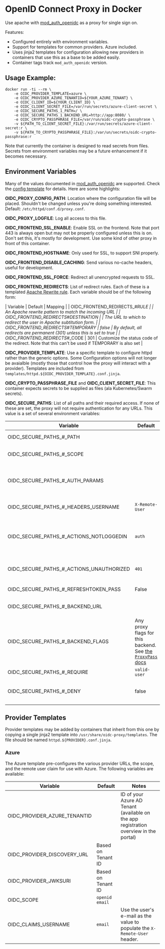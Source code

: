 # OpenID Connect Proxy in Docker

Use apache with [mod_auth_openidc](https://oasis.rancher.localhost/probe) as a proxy for
single sign on.

Features:

- Configured entirely with environment variables.
- Support for templates for common providers. Azure included.
- Uses jinja2 templates for configuration allowing new providers
  in containers that use this as a base to be added easily.
- Container tags track `mod_auth_openidc` version.

## Usage Example:

```
docker run -ti --rm \
    -e OIDC_PROVIDER_TEMPLATE=azure \
    -e OIDC_PROVIDER_AZURE_TENANTID=${YOUR_AZURE_TENANT} \
    -e OIDC_CLIENT_ID=${YOUR_CLIENT_ID} \
    -e OIDC_CLIENT_SECRET_FILE=/var/run/secrets/azure-client-secret \
    -e OIDC_SECURE_PATHS_1_PATH=/ \
    -e OIDC_SECURE_PATHS_1_BACKEND_URL=http://app:8080/ \
    -e OIDC_CRYPTO_PASSPHRASE_FILE=/var/run/oidc-crypto-passphrase \
    -v ${PATH_TO_CLIENT_SECRET_FILE}:/var/run/secrets/azure-client-secret:r \
    -v ${PATH_TO_CRYPTO_PASSPHRASE_FILE}:/var/un/secrets/oidc-crypto-passphrase:r
```

Note that currently the container is designed to read secrets from files. Secrets from
environment variables may be a future enhancement if it becomes necessary.

## Environment Variables

Many of the values documented in [mod_auth_openidc](https://github.com/zmartzone/mod_auth_openidc/blob/master/auth_openidc.conf)
are supported. Check the [config template](tempaltes/httpd.conf.jinja) for details. Here are some highlights:

**OIDC_PROXY_CONFIG_PATH**: Location where the configuration file will be placed. Shouldn't be changed unless
you're doing something interested. Default: `/etc/httpd/conf.d/proxy.conf`.

**OIDC_PROXY_LOGFILE**: Log all access to this file.

**OIDC_FRONTEND_SSL_ENABLE**: Enable SSL on the frontend. Note that port 443 is always open but may not be properly
configured unless this is on. Don't set this, it's mostly for development. Use some kind of other proxy in front
of this container.

**OIDC_FRONTEND_HOSTNAME**: Only used for SSL, to support SNI properly.

**OIDC_FRONTEND_DISABLE_CACHING**: Send various no-cache headers, useful for development.

**OIDC_FRONTEND_SSL_FORCE**: Redirect all unencrypted requests to SSL.

**OIDC_FRONTEND_REDIRECTS**: List of redirect rules. Each of these is a templated
[Apache Rewrite rule](https://httpd.apache.org/docs/current/mod/mod_rewrite.html). Each variable should
be of the following form:

| Variable | Default | Mapping |
| OIDC_FRONTEND_REDIRECTS_#_RULE | | An Apache rewrite pattern to match the incoming URL |
| OIDC_FRONTEND_REDIRECTS_#_DESTINATION | | The URL to which to redirect the user in Apache subtitution form. |
| OIDC_FRONTEND_REDIRECTS_#_TEMPORARY | false | By default, all redirects are permanent (301) unless this is set to true |
| OIDC_FRONTEND_REDIRECTS_#_CODE | 301 | Customize the status code of the redirect. Note that this can't be used if TEMPORARY is also set |

**OIDC_PROVIDER_TEMPLATE**: Use a specific template to configure httpd rather than the generic options. Some
Configuration options will not longer be avaialble (mostly those that control how the proxy will interact with
a provider). Templates are included from `templates/httpd.${OIDC_PROVIDER_TEMPLATE}.conf.jinja`.

**OIDC_CRYPTO_PASSPHRASE_FILE** and **OIDC_CLIENT_SECRET_FILE**: This container expects secrets to be supplied
as files (ala Kubernetes/Swarm secrets).

**OIDC_SECURE_PATHS**: List of all paths and their required access. If none of these are set, the proxy
will not require authentication for any URLs. This value is a set of several environment variables:

| Variable | Default | Mapping |
|----------|---------|---------|
| OIDC_SECURE_PATHS_#_PATH | | URL path for which this rule applies. |
| OIDC_SECURE_PATHS_#_SCOPE| | Optional. Define scopes specific to this path. |
| OIDC_SECURE_PATHS_#_AUTH_PARAMS | | Optional. Add parameters to send to the authorization endpoint of the provider. |
| OIDC_SECURE_PATHS_#_HEADERS_USERNAME | `X-Remote-User` | Header in which to send the user's username |
| OIDC_SECURE_PATHS_#_ACTIONS_NOTLOGGEDIN | `auth` | Action to take when a request it not authenticated. Can be `auth` or `401`, authenticate or issue a 401. |
| OIDC_SECURE_PATHS_#_ACTIONS_UNAUTHORIZED | `401` | Action to take when a user is authenticated but does not pass authorization checks. |
| OIDC_SECURE_PATHS_#_REFRESHTOKEN_PASS | False | Corresponds to `OIDCPassRefreshToken`. |
| OIDC_SECURE_PATHS_#_BACKEND_URL | | Required. URL of the backend for this frontend url. |
| OIDC_SECURE_PATHS_#_BACKEND_FLAGS | Any proxy flags for this backend. See [the `ProxyPass` docs](https://httpd.apache.org/docs/2.4/mod/mod_proxy.html#proxypass) |
| OIDC_SECURE_PATHS_#_REQUIRE | `valid-user` | Rule for this location. |
| OIDC_SECURE_PATHS_#_DENY | false | Just deny all requests to this URL outright. Disabled OIDC on this path. |

## Provider Templates

Provider templates may be added by containers that inherit from this one by copying a single
jinja2 template into `/usr/share/oidc-proxy/templates`. The file should be named `httpd.${PROVIDER}.conf.jinja`.

### Azure

The Azure template pre-configures the various provider URLs, the scope, and the remote user claim for use with
Azure. The following variables are available:

| Variable | Default | Notes |
|----------|---------|-------|
| OIDC_PROVIDER_AZURE_TENANTID | | ID of your Azure AD Tenant (available on the app registration overview in the portal) |
| OIDC_PROVIDER_DISCOVERY_URL | Based on Tenant ID | |
| OIDC_PROVIDER_JWKSURI | Based on Tenant ID | |
| OIDC_SCOPE | `openid email` | |
| OIDC_CLAIMS_USERNAME | `email` | Use the user's e-mail as the value to populate the `X-Remote-User` header. |
